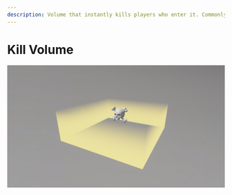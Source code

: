 ```yaml
---
description: Volume that instantly kills players who enter it. Commonly used to prevent players from getting stuck when they leave the gameplay area of a map. Use a Safe Volume to create a safe zone within a Kill Volume.
---
```


# Kill Volume

![Kill Volume](../../../.gitbook/assets/images/objects/gameplay/volumes/kill-volume.png)

<!-- # Kill Volume

## Description

Volume that instantly kills players who enter it. Commonly used to prevent players from getting stuck when they leave the gameplay area of a map. Use a [**Safe Volume**](safe-volume.md) to create a safe zone within a **Kill Volume**. -->
